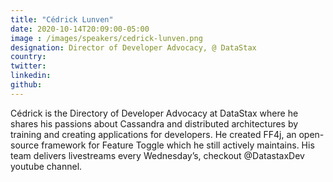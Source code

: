 ```yaml
---
title: "Cédrick Lunven"
date: 2020-10-14T20:09:00-05:00
image : /images/speakers/cedrick-lunven.png
designation: Director of Developer Advocacy, @ DataStax
country: 
twitter: 
linkedin: 
github: 
---
```


Cédrick is the Directory of Developer Advocacy at DataStax where he shares his passions about Cassandra and distributed architectures by training and creating applications for developers. He created FF4j, an open-source framework for Feature Toggle which he still actively maintains. His team delivers livestreams every Wednesday’s, checkout @DatastaxDev youtube channel.

